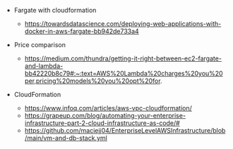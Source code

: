 - Fargate with cloudformation

  - https://towardsdatascience.com/deploying-web-applications-with-docker-in-aws-fargate-bb942de733a4

- Price comparison

  - https://medium.com/thundra/getting-it-right-between-ec2-fargate-and-lambda-bb42220b8c79#:~:text=AWS%20Lambda%20charges%20you%20per,pricing%20models%20you%20opt%20for.

- CloudFormation
  - https://www.infoq.com/articles/aws-vpc-cloudformation/
  - https://grapeup.com/blog/automating-your-enterprise-infrastructure-part-2-cloud-infrastructure-as-code/#
  - https://github.com/maciejj04/EnterpriseLevelAWSInfrastructure/blob/main/vm-and-db-stack.yml

